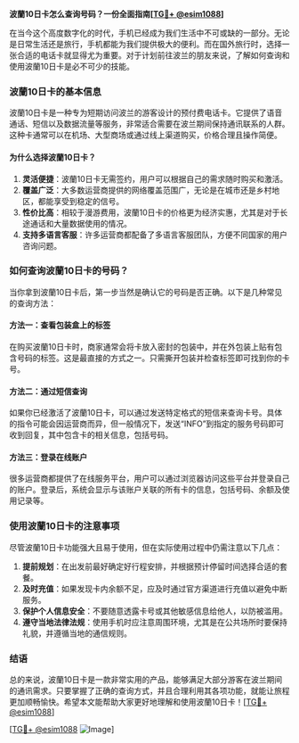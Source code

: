 **波蘭10日卡怎么查询号码？一份全面指南[[TG💪+ @esim1088](https://t.me/s/esim1088)]**

在当今这个高度数字化的时代，手机已经成为我们生活中不可或缺的一部分。无论是日常生活还是旅行，手机都能为我们提供极大的便利。而在国外旅行时，选择一张合适的电话卡就显得尤为重要。对于计划前往波兰的朋友来说，了解如何查询和使用波蘭10日卡是必不可少的技能。

### 波蘭10日卡的基本信息

波蘭10日卡是一种专为短期访问波兰的游客设计的预付费电话卡。它提供了语音通话、短信以及数据流量等服务，非常适合需要在波兰期间保持通讯联系的人群。这种卡通常可以在机场、大型商场或通过线上渠道购买，价格合理且操作简便。

#### 为什么选择波蘭10日卡？

1. **灵活便捷**：波蘭10日卡无需签约，用户可以根据自己的需求随时购买和激活。
2. **覆盖广泛**：大多数运营商提供的网络覆盖范围广，无论是在城市还是乡村地区，都能享受到稳定的信号。
3. **性价比高**：相较于漫游费用，波蘭10日卡的价格更为经济实惠，尤其是对于长途通话和大量数据使用的情况。
4. **支持多语言客服**：许多运营商都配备了多语言客服团队，方便不同国家的用户咨询问题。

### 如何查询波蘭10日卡的号码？

当你拿到波蘭10日卡后，第一步当然是确认它的号码是否正确。以下是几种常见的查询方法：

#### 方法一：查看包装盒上的标签

在购买波蘭10日卡时，商家通常会将卡放入密封的包装中，并在外包装上贴有包含号码的标签。这是最直接的方式之一。只需撕开包装并检查标签即可找到你的卡号。

#### 方法二：通过短信查询

如果你已经激活了波蘭10日卡，可以通过发送特定格式的短信来查询卡号。具体的指令可能会因运营商而异，但一般情况下，发送“INFO”到指定的服务号码即可收到回复，其中包含卡的相关信息，包括号码。

#### 方法三：登录在线账户

很多运营商都提供了在线服务平台，用户可以通过浏览器访问这些平台并登录自己的账户。登录后，系统会显示与该账户关联的所有卡的信息，包括号码、余额及使用记录等。

### 使用波蘭10日卡的注意事项

尽管波蘭10日卡功能强大且易于使用，但在实际使用过程中仍需注意以下几点：

1. **提前规划**：在出发前最好确定好行程安排，并根据预计停留时间选择合适的套餐。
2. **及时充值**：如果发现卡内余额不足，应及时通过官方渠道进行充值以避免中断服务。
3. **保护个人信息安全**：不要随意透露卡号或其他敏感信息给他人，以防被滥用。
4. **遵守当地法律法规**：使用手机时应注意周围环境，尤其是在公共场所时要保持礼貌，并遵循当地的通信规则。

### 结语

总的来说，波蘭10日卡是一款非常实用的产品，能够满足大部分游客在波兰期间的通讯需求。只要掌握了正确的查询方式，并且合理利用其各项功能，就能让旅程更加顺畅愉快。希望本文能帮助大家更好地理解和使用波蘭10日卡！[[TG💪+ @esim1088](https://t.me/s/esim1088)]

[[TG💪+ @esim1088](https://t.me/s/esim1088) ![Image](https://i.postimg.cc/4NQfJmqS/Snipaste-2025-05-13-00-14-12.png)]